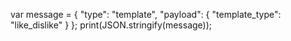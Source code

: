 var message = {
    "type": "template",
    "payload": {
        "template_type": "like_dislike"
    }
};
print(JSON.stringify(message));